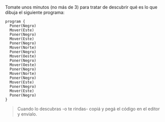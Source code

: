 Tomate unos minutos (no más de 3) para tratar de descubrir qué es lo que dibuja el siguiente programa:

```puppet
program {
  Poner(Negro)
  Mover(Este)
  Poner(Negro)
  Mover(Este)
  Poner(Negro)
  Mover(Norte)
  Poner(Negro)
  Mover(Oeste)
  Poner(Negro)
  Mover(Oeste)
  Poner(Negro)
  Mover(Norte)
  Poner(Negro)
  Mover(Este)
  Poner(Negro)
  Mover(Este)
  Poner(Negro)
}
```

> Cuando lo descubras -o te rindas- copiá y pegá el código en el editor y envialo.